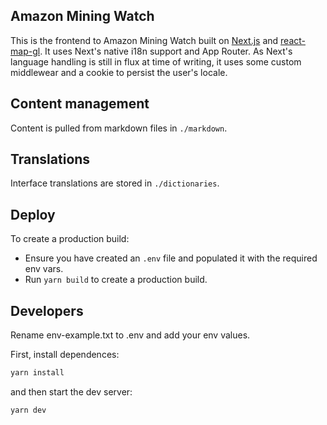 ## Amazon Mining Watch

This is the frontend to Amazon Mining Watch built on [Next.js](https://nextjs.org/) and [react-map-gl](https://visgl.github.io/react-map-gl/). It uses Next's native i18n support and App Router. As Next's language handling is still in flux at time of writing, it uses some custom middlewear and a cookie to persist the user's locale.


## Content management

Content is pulled from markdown files in `./markdown`.

## Translations

Interface translations are stored in `./dictionaries`.

## Deploy 

To create a production build:

- Ensure you have created an `.env` file and populated it with the required env vars.
- Run `yarn build` to create a production build.

## Developers

Rename env-example.txt to .env and add your env values.

First, install dependences:

```bash
yarn install
```

and then start the dev server:

```bash
yarn dev
```
